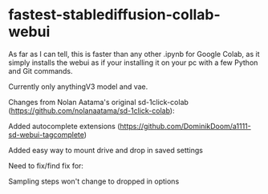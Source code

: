 # fastest-stablediffusion-collab-webui
As far as I can tell, this is faster than any other .ipynb for Google Colab, as it simply installs the webui as if your installing it on your pc with a few Python and Git commands.

Currently only anythingV3 model and vae.
 
 
 
Changes from Nolan Aatama's original sd-1click-colab (https://github.com/nolanaatama/sd-1click-colab):

 
Added autocomplete extensions (https://github.com/DominikDoom/a1111-sd-webui-tagcomplete) 

Added easy way to mount drive and drop in saved settings

 
 
Need to fix/find fix for:

Sampling steps won't change to dropped in options

